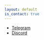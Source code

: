 ```yaml
---
layout: default
is_contact: true
---
```


* [Telegram](https://t.me/Glebun08)
* [Discord](discordapp.com\users\805832764438872135)